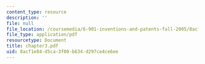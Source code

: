 ```yaml
---
content_type: resource
description: ''
file: null
file_location: /coursemedia/6-901-inventions-and-patents-fall-2005/8acf1e84d5ca3f00b634d297ce4ce6ee_chapter3.pdf
file_type: application/pdf
resourcetype: Document
title: chapter3.pdf
uid: 8acf1e84-d5ca-3f00-b634-d297ce4ce6ee
---
```

